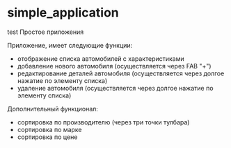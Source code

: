 # simple_application
test
Простое приложения 

Приложение, имеет следующие функции:
- отображение списка автомобилей с характеристиками
- добавление нового автомобиля (осуществляется через FAB "+")
- редактирование деталей автомобиля (осуществляется через долгое нажатие по элементу списка)
- удаление автомобиля (осуществляется через долгое нажатие по элементу списка)

Дополнительный функционал:
- сортировка по производителю (через три точки тулбара)
- сортировка по марке
- сортировка по цене

